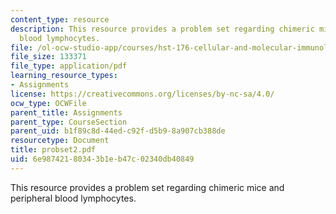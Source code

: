 ```yaml
---
content_type: resource
description: This resource provides a problem set regarding chimeric mice and peripheral
  blood lymphocytes.
file: /ol-ocw-studio-app/courses/hst-176-cellular-and-molecular-immunology-fall-2005/6e98742180343b1eb47c02340db40849_probset2.pdf
file_size: 133371
file_type: application/pdf
learning_resource_types:
- Assignments
license: https://creativecommons.org/licenses/by-nc-sa/4.0/
ocw_type: OCWFile
parent_title: Assignments
parent_type: CourseSection
parent_uid: b1f89c8d-44ed-c92f-d5b9-8a907cb388de
resourcetype: Document
title: probset2.pdf
uid: 6e987421-8034-3b1e-b47c-02340db40849
---
```

This resource provides a problem set regarding chimeric mice and peripheral blood lymphocytes.